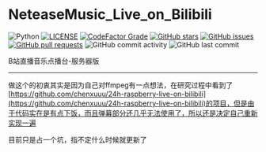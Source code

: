 # NeteaseMusic_Live_on_Bilibili

![Python](https://img.shields.io/badge/Python-3.7+-blue)
[![LICENSE](https://img.shields.io/github/license/a08381/NeteaseMusic_Live_on_Bilibili)](https://github.com/a08381/NeteaseMusic_Live_on_Bilibili/blob/master/LICENSE)
[![CodeFactor Grade](https://img.shields.io/codefactor/grade/github/a08381/NeteaseMusic_Live_on_Bilibili)](https://www.codefactor.io/repository/github/a08381/neteasemusic_live_on_bilibili)
[![GitHub stars](https://img.shields.io/github/stars/a08381/NeteaseMusic_Live_on_Bilibili)](https://github.com/a08381/NeteaseMusic_Live_on_Bilibili/stargazers)
[![GitHub issues](https://img.shields.io/github/issues/a08381/NeteaseMusic_Live_on_Bilibili)](https://github.com/a08381/NeteaseMusic_Live_on_Bilibili/issues)
[![GitHub pull requests](https://img.shields.io/github/issues-pr/a08381/NeteaseMusic_Live_on_Bilibili)](https://github.com/a08381/NeteaseMusic_Live_on_Bilibili/pulls)
![GitHub commit activity](https://img.shields.io/github/commit-activity/y/a08381/NeteaseMusic_Live_on_Bilibili)
![GitHub last commit](https://img.shields.io/github/last-commit/a08381/NeteaseMusic_Live_on_Bilibili)


B站直播音乐点播台-服务器版

---

做这个的初衷其实是因为自己对ffmpeg有一点想法，在研究过程中看到了[https://github.com/chenxuuu/24h-raspberry-live-on-bilibili](https://github.com/chenxuuu/24h-raspberry-live-on-bilibili)的项目，但是由于代码实在是有点下饭，而且弹幕部分还几乎无法使用了，所以还是决定自己重新实现一遍

目前只是占一个坑，指不定什么时候就更新了
